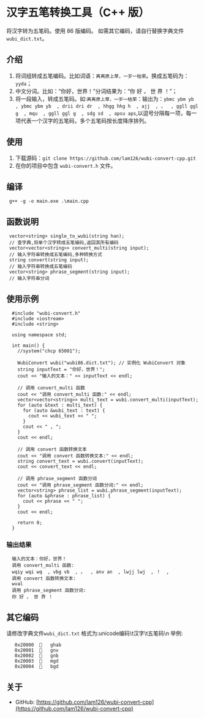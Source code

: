 汉字五笔转换工具（C++ 版）
=============================

   
将汉字转为五笔码。使用 86 版编码。
如需其它编码，请自行替换字典文件`wubi_dict.txt`。


## 介绍

1. 将词组转成五笔编码。比如词语：`离离原上草，一岁一枯荣`。换成五笔码为：`yyda`；
2. 中文分词。比如：“你好，世界！”分词结果为：“你 好 ， 世 界 ！”；
3. 将一段输入，转成五笔码。如:`离离原上草，一岁一枯荣`：输出为：`ybmc ybm yb  , ybmc ybm yb  , drii dri dr  , hhgg hhg h  , ajj  , ，  , ggll ggl g  , mqu  , ggll ggl g  , sdg sd  , apsu aps`,以逗号分隔每一项，每一项代表一个汉字的五笔码，多个五笔码按长度降序排列。

## 使用 

1. 下载源码：`git clone https://github.com/lam126/wubi-convert-cpp.git`
2. 在你的项目中包含 `wubi-convert.h` 文件。

## 编译
     g++ -g -o main.exe .\main.cpp

## 函数说明
     vector<string> single_to_wubi(string han);
     // 查字典,将单个汉字转成五笔编码,返回其所有编码
     vector<vector<string>> convert_multi(string input);
     // 输入字符串转换成五笔编码,多种转换方式
     string convert(string input);
     // 输入字符串转换成五笔编码
     vector<string> phrase_segment(string input);
     // 输入字符串分词

## 使用示例
      #include "wubi-convert.h"
      #include <iostream>
      #include <string>

      using namespace std;

      int main() {
        //system("chcp 65001");

        WubiConvert wubi("wubi86.dict.txt"); // 实例化 WubiConvert 对象
        string inputText = "你好，世界！";
        cout << "输入的文本：" << inputText << endl;

        // 调用 convert_multi 函数
        cout << "调用 convert_multi 函数:" << endl;
        vector<vector<string>> multi_text = wubi.convert_multi(inputText);
        for (auto &text : multi_text) {
          for (auto &wubi_text : text) {
            cout << wubi_text << " ";
          }
          cout << " , ";
        }
        cout << endl;

        // 调用 convert 函数转换文本
        cout << "调用 convert 函数转换文本:" << endl;
        string convert_text = wubi.convert(inputText);
        cout << convert_text << endl;

        // 调用 phrase_segment 函数分词
        cout << "调用 phrase_segment 函数分词:" << endl;
        vector<string> phrase_list = wubi.phrase_segment(inputText);
        for (auto &phrase : phrase_list) {
          cout << phrase << " ";
        }
        cout << endl;

        return 0;
      }


### 输出结果
      输入的文本：你好，世界！
      调用 convert_multi 函数:
      wqiy wqi wq  , vbg vb  , ，  , anv an  , lwjj lwj  , ！  ,
      调用 convert 函数转换文本:
      wval
      调用 phrase_segment 函数分词:
      你 好 ， 世 界 ！
    

## 其它编码
请修改字典文件`wubi_dict.txt`
格式为:unicode编码\t汉字\t五笔码\n
举例:
```
   0x20000	𠀀	ghab
   0x20001	𠀁	gnv
   0x20002	𠀂	gnb
   0x20003	𠀃	mgd
   0x20004	𠀄	bgd
```
## 关于

* GitHub: [https://github.com/lam126/wubi-convert-cpp](https://github.com/lam126/wubi-convert-cpp)
